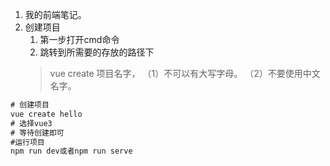 1. 我的前端笔记。
2. 创建项目
	1. 第一步打开cmd命令
	2. 跳转到所需要的存放的路径下
	> vue create 项目名字，
	> （1）不可以有大写字母。
	> （2）不要使用中文名字。
	
```html
# 创建项目
vue create hello
# 选择vue3
# 等待创建即可
#运行项目
npm run dev或者npm run serve
```
